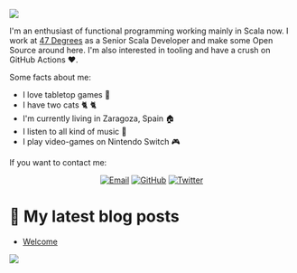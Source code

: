 ![](https://alejandrohdezma.com/_media/header.png)

I'm an enthusiast of functional programming working mainly in Scala now. I work at [47 Degrees](https://www.47deg.com) as a Senior Scala Developer and make some Open Source around here. I'm also interested in tooling and have a crush on GitHub Actions :heart:.

Some facts about me:

- I love tabletop games :game_die:
- I have two cats :cat2: :cat2:
- I'm currently living in Zaragoza, Spain :house:
- I listen to all kind of music :musical_note:
- I play video-games on Nintendo Switch :video_game:

If you want to contact me:

<p align="center">
    <a href="mailto:info@alejandrohdezma.com" target="_blank"><img src="https://img.icons8.com/doodle/50/000000/email.png" alt="Email"/></a>
	<a href="https://github.com/alejandrohdezma" target="_blank"><img src="https://img.icons8.com/doodle/50/000000/github.png" alt="GitHub"/></a>
	<a href="https://twitter.com/alejandrohdezma" target="_blank"><img src="https://img.icons8.com/doodle/50/000000/twitter.png" alt="Twitter"/></a>
</p>

# :green_book: My latest blog posts

<!-- BLOG-POST-LIST:START -->
- [Welcome](https://alejandrohdezma.com/welcome)
<!-- BLOG-POST-LIST:END -->

![](https://alejandrohdezma.com/_media/footer.png)
